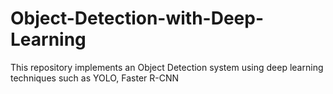 # Object-Detection-with-Deep-Learning
This repository implements an Object Detection system using deep learning techniques such as YOLO, Faster R-CNN
